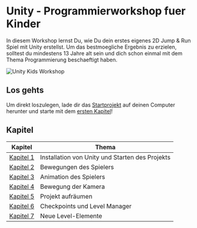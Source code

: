 # Unity - Programmierworkshop fuer Kinder

In diesem Workshop lernst Du, wie Du dein erstes eigenes 2D Jump & Run Spiel mit Unity erstellst. 
Um das bestmoegliche Ergebnis zu erzielen, solltest du mindestens 13 Jahre alt sein und dich schon einmal mit dem Thema Programmierung beschaeftigt haben. 


![Unity Kids Workshop](https://flamme.dev/GitHub/UnityKidsWorkshop/UnityKidsWorkshop-1.png)


## Los gehts

Um direkt loszulegen, lade dir das [Startprojekt](https://github.com/FrankFlamme/UnityKidsWorkshop/releases/tag/0.1) auf deinen Computer herunter und starte mit dem [ersten Kapitel](/docs/01-start.md)!

## Kapitel

| Kapitel | Thema |
| ----- | ---- |
| [Kapitel 1](/docs/01-start.md) | Installation von Unity und Starten des Projekts |
| [Kapitel 2](/docs/02-playermovement.md) | Bewegungen des Spielers
| [Kapitel 3](/docs/03-animations.md) | Animation des Spielers
| [Kapitel 4](/docs/04-camera.md) | Bewegung der Kamera
| [Kapitel 5](/docs/05-cleanup.md) | Projekt aufräumen
| [Kapitel 6](/docs/06-checkpoints.md) | Checkpoints und Level Manager
| [Kapitel 7](/docs/07-level_elements.md) | Neue Level-Elemente
